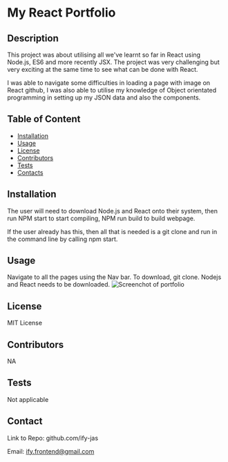 # My React Portfolio

 ## Description
  This project was about utilising all we've learnt so far in React using Node.js, ES6 and more recently JSX. The project was very challenging but very exciting at the same time to see what can be done with React.

  I was able to navigate some difficulties in loading a page with image on React github, I was also able to utilise my knowledge of Object orientated programming in setting up my JSON data and also the components.

  ## Table of Content
  * [Installation](#Installation)
  * [Usage](#Usage)
  * [License](#License)
  * [Contributors](#Contributors)
  * [Tests](#Tests)
  * [Contacts](#Contacts)
  
  

  
  ## Installation
  The user will need to download Node.js and React onto their system, then run NPM start to start compiling, NPM run build to build webpage.

  If the user already has this, then all that is needed is a git clone and run in the command line by calling npm start.


  
  ## Usage
  Navigate to all the pages using the Nav bar.
  To download, git clone.
  Nodejs and React needs to be downloaded.
    ![Screenchot of portfolio](../../../Pictures/Screenshots/Screenshot%20(36).png)

  ## License
  MIT License

  
  ## Contributors
  NA

  
  ## Tests
  Not applicable

  
  ## Contact
  Link to Repo: github.com/ify-jas

  Email: ify.frontend@gmail.com
